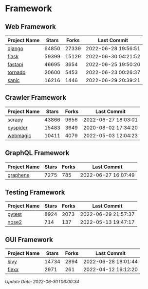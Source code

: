 # Framework

## Web Framework
| Project Name | Stars | Forks | Last Commit |
| ------------ | ----- | ----- | ----------- |
| [django](https://github.com/django/django) | 64850 | 27339 | 2022-06-28 19:56:51 |
| [flask](https://github.com/pallets/flask) | 59399 | 15129 | 2022-06-30 04:21:52 |
| [fastapi](https://github.com/tiangolo/fastapi) | 46695 | 3654 | 2022-06-25 19:50:20 |
| [tornado](https://github.com/tornadoweb/tornado) | 20600 | 5453 | 2022-06-23 00:26:37 |
| [sanic](https://github.com/sanic-org/sanic) | 16216 | 1446 | 2022-06-29 20:39:21 |

## Crawler Framework
| Project Name | Stars | Forks | Last Commit |
| ------------ | ----- | ----- | ----------- |
| [scrapy](https://github.com/scrapy/scrapy) | 43866 | 9656 | 2022-06-27 18:03:01 |
| [pyspider](https://github.com/binux/pyspider) | 15483 | 3649 | 2020-08-02 17:34:20 |
| [webmagic](https://github.com/code4craft/webmagic) | 10411 | 4079 | 2022-05-03 12:04:23 |

## GraphQL Framework
| Project Name | Stars | Forks | Last Commit |
| ------------ | ----- | ----- | ----------- |
| [graphene](https://github.com/graphql-python/graphene) | 7275 | 785 | 2022-06-27 16:07:49 |

## Testing Framework
| Project Name | Stars | Forks | Last Commit |
| ------------ | ----- | ----- | ----------- |
| [pytest](https://github.com/pytest-dev/pytest) | 8924 | 2073 | 2022-06-29 21:57:37 |
| [nose2](https://github.com/nose-devs/nose2) | 714 | 137 | 2022-05-13 19:47:17 |

## GUI Framework
| Project Name | Stars | Forks | Last Commit |
| ------------ | ----- | ----- | ----------- |
| [kivy](https://github.com/kivy/kivy) | 14734 | 2894 | 2022-06-28 18:01:44 |
| [flexx](https://github.com/flexxui/flexx) | 2971 | 261 | 2022-04-12 19:12:20 |

*Update Date: 2022-06-30T06:00:34*